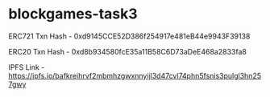 # blockgames-task3

ERC721 Txn Hash - 0xd9145CCE52D386f254917e481eB44e9943F39138

ERC20 Txn Hash - 0xd8b934580fcE35a11B58C6D73aDeE468a2833fa8

IPFS Link - https://ipfs.io/bafkreihrvf2mbmhzgwxnnyijl3d47cvl74phn5fsnis3pulgl3hn257gwy
